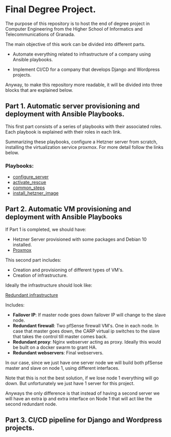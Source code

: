 # Final Degree Project.
The purpose of this repository is to host the end of degree project in Computer Engineering from the Higher School of Informatics and Telecommunications of Granada.

The main objective of this work can be divided into different parts.

- Automate everything related to infrastructure of a company using Ansible playbooks.

- Implement CI/CD for a company that develops Django and Wordpress projects.


Anyway, to make this repository more readable, it will be divided into three blocks that are explained below.


## Part 1. Automatic server provisioning and deployment with Ansible Playbooks.

This first part consists of a series of playbooks with their associated roles.
Each playbook is explained with their roles in each link.

Summarizing these playbooks, configure a Hetzner server from scratch, 
installing the virtualization service proxmox. For more detail follow the links below.

### Playbooks:
* [configure_server](https://github.com/VictorMorenoJimenez/tfg2020/tree/master/doc/playbooks/configure_server.md)
* [activate_rescue](https://github.com/VictorMorenoJimenez/tfg2020/tree/master/doc/playbooks/activate_rescue.md)
* [common_steps](https://github.com/VictorMorenoJimenez/tfg2020/tree/master/doc/playbooks/common_steps.md)
* [install_hetzner_image](https://github.com/VictorMorenoJimenez/tfg2020/tree/master/doc/playbooks/install_hetzner_image.md)

## Part 2. Automatic VM provisioning and deployment with Ansible Playbooks

If Part 1 is completed, we should have:

* Hetzner Server provisioned with some packages and Debian 10 installed.
* [Proxmox](https://www.proxmox.com/en/)

This second part includes:

* Creation and provisioning of different types of VM's.
* Creation of infrastructure.

Ideally the infrastructure should look like:

[Redundant infrastructure](https://github.com/VictorMorenoJimenez/tfg2020/blob/master/doc/images/tfg-diagram.png)

Includes:
* **Failover IP**: If master node goes down failover IP will change to the slave node.
* **Redundant firewall**: Two pfSense firewall VM's. One in each node. In case that master goes down, the CARP virtual ip switches to the slave that takes the control till master comes back.
* **Redundant proxy**: Nginx webserver acting as proxy. Ideally this would be built on a docker swarm to grant HA.
* **Redundant webservers**: Final webservers.

In our case, since we just have one server node we will build both pfSense master and slave on node 1, using different interfaces.

Note that this is not the best solution, if we lose node 1 everything will go down. But unfortunately we just have 1 server for this project.

Anyways the only difference is that instead of having a second server we will have an extra ip and extra interface on Node 1 that will act like the second redundant node.

## Part 3. CI/CD pipeline for Django and Wordpress projects.
